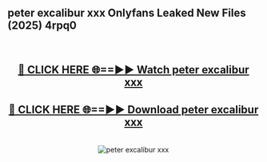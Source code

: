 <h2>peter excalibur xxx Onlyfans Leaked New Files (2025) 4rpq0</h2>
<br>
<div align="center">
<h2><a href="https://mediafiles.top/peter_excalibur_xxx&ref=git" rel="nofollow">🔴 CLICK HERE 🌐==►► Watch peter excalibur xxx</a></h2>
<h2><a href="https://mediafiles.top/peter_excalibur_xxx&ref=git" rel="nofollow">🔴 CLICK HERE 🌐==►► Download peter excalibur xxx</a></h2>
<br>
<a href="https://mediafiles.top/peter_excalibur_xxx&ref=git" rel="nofollow" data-target="animated-image.originalLink"><img src="https://i.ibb.co.com/xMMVF88/686577567.gif" alt="peter excalibur xxx" style="max-width: 100%; display: inline-block;" data-target="animated-image.originalImage"></a>
</div>
<br>
<br>